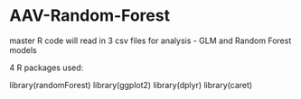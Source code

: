 # AAV-Random-Forest

master R code will read in 3 csv files for analysis - GLM and Random Forest models

4 R packages used:

library(randomForest)
library(ggplot2)
library(dplyr)
library(caret)
